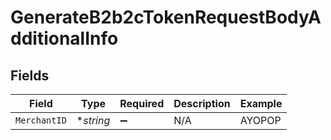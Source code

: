 # GenerateB2b2cTokenRequestBodyAdditionalInfo


## Fields

| Field              | Type               | Required           | Description        | Example            |
| ------------------ | ------------------ | ------------------ | ------------------ | ------------------ |
| `MerchantID`       | **string*          | :heavy_minus_sign: | N/A                | AYOPOP             |